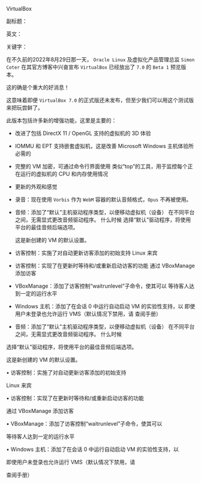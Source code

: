 VirtualBox

副标题：

英文：

关键字：







在不久前的2022年8月29日那一天， `Oracle Linux` 及虚拟化产品管理总监 `Simon Coter` 在其官方博客中兴奋宣布 `VirtualBox` 已经放出了 `7.0` 的 `Beta 1` 预览版本。

这的确是个重大的好消息！

这意味着即便 `VirtualBox 7.0` 的正式版还未发布，但至少我们可以用这个测试版来把玩尝鲜了。









此版本包括许多新的增强功能，这里是主要的：

* 改进了包括 DirectX 11 / OpenGL 支持的虚拟机的 3D 体验
* IOMMU 和 EPT 支持嵌套虚拟机，这是改善 Microsoft Windows 主机体验所必需的
* 完整的 VM 加密，可通过命令行界面使用      类似“top”的工具，用于监控每个正在运行的虚拟机的 CPU 和内存使用情况
* 更新的外观和感觉







* 录音：现在使用 `Vorbis` 作为 `WebM` 容器的默认音频格式，`Opus` 不再被使用。

* 音频：添加了“默认”主机驱动程序类型，以便移动虚拟机（设备） 在不同平台之间，无需显式更改音频驱动程序。  什么时候 选择“默认”驱动程序，将使用平台的最佳音频后端选项。

  这是新创建的 VM 的默认设置。

* 访客控制：实施了对自动更新访客添加的初始支持 Linux 来宾
* 访客控制：实现了在更新时等待和/或重新启动访客的功能 通过 VBoxManage 添加访客
* VBoxManage：添加了访客控制“waitrunlevel”子命令，使其可以 等待客人达到一定的运行水平
* Windows 主机：添加了在会话 0 中运行自动启动 VM 的实验性支持，以 即使用户未登录也允许运行 VMS（默认情况下禁用，请 查阅手册）
* 音频：添加了“默认”主机驱动程序类型，以便移动虚拟机（设备） 在不同平台之间，无需显式更改音频驱动程序。  什么时候

 选择“默认”驱动程序，将使用平台的最佳音频后端选项。

 这是新创建的 VM 的默认设置。

 • 访客控制：实施了对自动更新访客添加的初始支持

 Linux 来宾

 • 访客控制：实现了在更新时等待和/或重新启动访客的功能

 通过 VBoxManage 添加访客

 • VBoxManage：添加了访客控制“waitrunlevel”子命令，使其可以

 等待客人达到一定的运行水平

 • Windows 主机：添加了在会话 0 中运行自动启动 VM 的实验性支持，以

 即使用户未登录也允许运行 VMS（默认情况下禁用，请

 查阅手册）